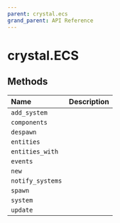 ```yaml
---
parent: crystal.ecs
grand_parent: API Reference
---
```


# crystal.ECS

## Methods

| Name             | Description |
| :--------------- | :---------- |
| `add_system`     |             |
| `components`     |             |
| `despawn`        |             |
| `entities`       |             |
| `entities_with`  |             |
| `events`         |             |
| `new`            |             |
| `notify_systems` |             |
| `spawn`          |             |
| `system`         |             |
| `update`         |             |
